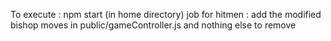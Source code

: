 To execute : npm start (in home directory)
job for hitmen : add the modified bishop moves in public/gameController.js and nothing else to remove
